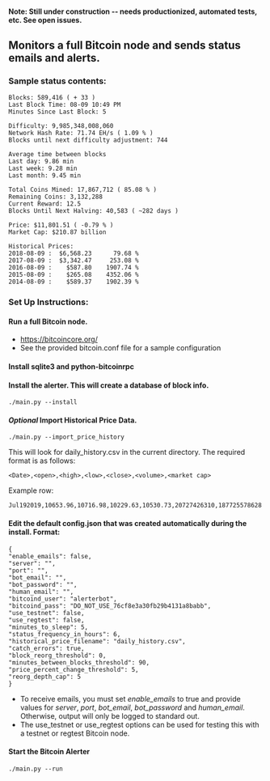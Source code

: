 #### Note: Still under construction -- needs productionized, automated tests, etc. See open issues.

## Monitors a full Bitcoin node and sends status emails and alerts.

### Sample status contents:
```
Blocks: 589,416 ( + 33 )
Last Block Time: 08-09 10:49 PM
Minutes Since Last Block: 5

Difficulty: 9,985,348,008,060
Network Hash Rate: 71.74 EH/s ( 1.09 % )
Blocks until next difficulty adjustment: 744

Average time between blocks
Last day: 9.86 min
Last week: 9.28 min
Last month: 9.45 min

Total Coins Mined: 17,867,712 ( 85.08 % )
Remaining Coins: 3,132,288
Current Reward: 12.5
Blocks Until Next Halving: 40,583 ( ~282 days )

Price: $11,801.51 ( -0.79 % )
Market Cap: $210.87 billion

Historical Prices:
2018-08-09 :  $6,568.23      79.68 %
2017-08-09 :  $3,342.47     253.08 %
2016-08-09 :    $587.80    1907.74 %
2015-08-09 :    $265.08    4352.06 %
2014-08-09 :    $589.37    1902.39 %
```

### Set Up Instructions:

#### Run a full Bitcoin node. 
- https://bitcoincore.org/
- See the provided bitcoin.conf file for a sample configuration

#### Install sqlite3 and python-bitcoinrpc

#### Install the alerter. This will create a database of block info.
```
./main.py --install
```

#### *Optional* Import Historical Price Data.
```
./main.py --import_price_history
```

This will look for daily_history.csv in the current directory. The required format is as follows:
```
<Date>,<open>,<high>,<low>,<close>,<volume>,<market cap>
```

Example row:
```
Jul192019,10653.96,10716.98,10229.63,10530.73,20727426310,187725578628
```

#### Edit the default config.json that was created automatically during the install. Format:
```
{
"enable_emails": false, 
"server": "", 
"port": "", 
"bot_email": "", 
"bot_password": "", 
"human_email": "", 
"bitcoind_user": "alerterbot", 
"bitcoind_pass": "DO_NOT_USE_76cf8e3a30fb29b4131a8babb", 
"use_testnet": false, 
"use_regtest": false, 
"minutes_to_sleep": 5, 
"status_frequency_in_hours": 6, 
"historical_price_filename": "daily_history.csv", 
"catch_errors": true, 
"block_reorg_threshold": 0, 
"minutes_between_blocks_threshold": 90, 
"price_percent_change_threshold": 5, 
"reorg_depth_cap": 5
}
```
- To receive emails, you must set *enable_emails* to true and provide values for *server*, *port*, *bot_email*, *bot_password* and *human_email*. Otherwise, output will only be logged to standard out.
- The use_testnet or use_regtest options can be used for testing this with a testnet or regtest Bitcoin node.

#### Start the Bitcoin Alerter
```
./main.py --run
```
